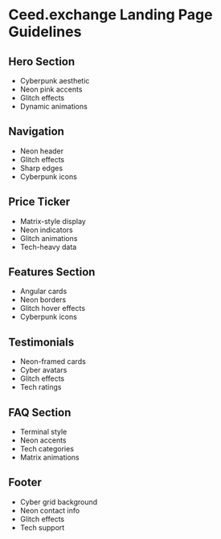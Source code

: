 # Ceed.exchange Landing Page Guidelines

## Hero Section
- Cyberpunk aesthetic
- Neon pink accents
- Glitch effects
- Dynamic animations

## Navigation
- Neon header
- Glitch effects
- Sharp edges
- Cyberpunk icons

## Price Ticker
- Matrix-style display
- Neon indicators
- Glitch animations
- Tech-heavy data

## Features Section
- Angular cards
- Neon borders
- Glitch hover effects
- Cyberpunk icons

## Testimonials
- Neon-framed cards
- Cyber avatars
- Glitch effects
- Tech ratings

## FAQ Section
- Terminal style
- Neon accents
- Tech categories
- Matrix animations

## Footer
- Cyber grid background
- Neon contact info
- Glitch effects
- Tech support
